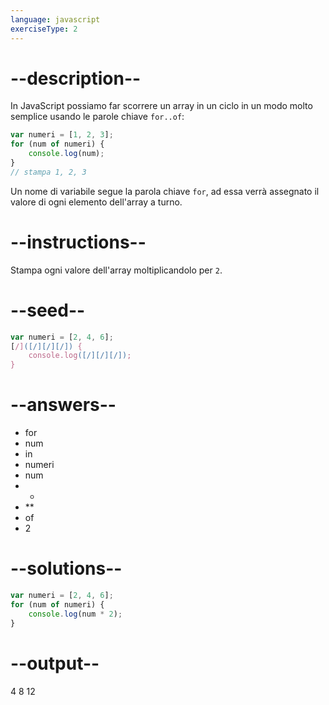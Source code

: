 ```yaml
---
language: javascript
exerciseType: 2
---
```


# --description--

In JavaScript possiamo far scorrere un array in un ciclo in un modo molto semplice usando le parole chiave `for..of`:
```javascript
var numeri = [1, 2, 3];
for (num of numeri) {
    console.log(num);
}
// stampa 1, 2, 3 
```
Un nome di variabile segue la parola chiave `for`, ad essa verrà assegnato il valore di ogni elemento dell'array a turno.

# --instructions--

Stampa ogni valore dell'array moltiplicandolo per `2`.

# --seed--

```javascript
var numeri = [2, 4, 6];
[/]([/][/][/]) {
    console.log([/][/][/]);
}
```

# --answers--

- for 
- num 
- in 
- numeri
- num 
- * 
- ** 
- of 
- 2

# --solutions--

```javascript
var numeri = [2, 4, 6];
for (num of numeri) {
    console.log(num * 2);
}
```

# --output--

4
8
12
